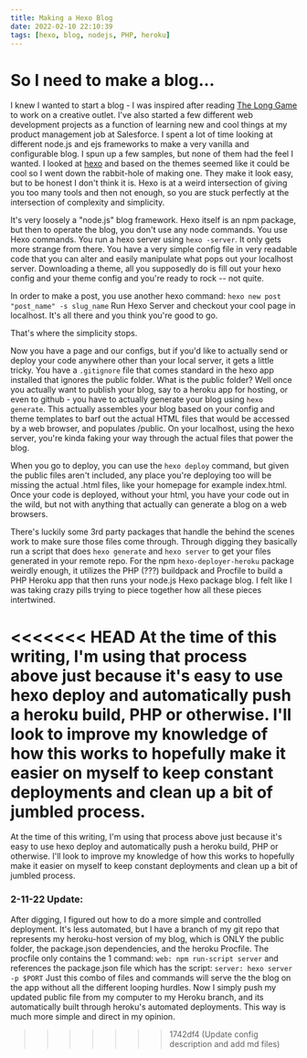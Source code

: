 ```yaml
---
title: Making a Hexo Blog
date: 2022-02-10 22:10:39
tags: [hexo, blog, nodejs, PHP, heroku]
---
```


# So I need to make a blog... 

I knew I wanted to start a blog - I was inspired after reading [The Long Game](https://www.goodreads.com/en/book/show/57511240-the-long-game) to work on a creative outlet. I've also started a few different web development projects as a function of learning new and cool things at my product management job at Salesforce. I spent a lot of time looking at different node.js and ejs frameworks to make a very vanilla and configurable blog. I spun up a few samples, but none of them had the feel I wanted. I looked at [hexo](https://hexo.io/) and based on the themes seemed like it could be cool so I went down the rabbit-hole of making one. They make it look easy, but to be honest I don't think it is. Hexo is at a weird intersection of giving you too many tools and then not enough, so you are stuck perfectly at the intersection of complexity and simplicity. 

It's very loosely a "node.js" blog framework. Hexo itself is an npm package, but then to operate the blog, you don't use any node commands. You use Hexo commands. You run a hexo server using `hexo -server`. It only gets more strange from there. You have a very simple config file in very readable code that you can alter and easily manipulate what pops out your localhost server. Downloading a theme, all you supposedly do is fill out your hexo config and your theme config and you're ready to rock -- not quite. 

In order to make a post, you use another hexo command: `hexo new post "post_name" -s slug_name` 
Run Hexo Server and checkout your cool page in localhost. It's all there and you think you're good to go. 

That's where the simplicity stops.

Now you have a page and our configs, but if you'd like to actually send or deploy your code anywhere other than your local server, it gets a little tricky. You have a `.gitignore` file that comes standard in the hexo app installed that ignores the public folder. What is the public folder? Well once you actually want to publish your blog, say to a heroku app for hosting, or even to github - you have to actually generate your blog using `hexo generate`. This actually assembles your blog based on your config and theme templates to barf out the actual HTML files that would be accessed by a web browser, and populates /public. On your localhost, using the hexo server, you're kinda faking your way through the actual files that power the blog. 

When you go to deploy, you can use the `hexo deploy` command, but given the public files aren't included, any place you're deploying too will be missing the actual .html files, like your homepage for example index.html. Once your code is deployed, without your html, you have your code out in the wild, but not with anything that actually can generate a blog on a web browsers. 

There's luckily some 3rd party packages that handle the behind the scenes work to make sure those files come through. Through digging they basically run a script that does `hexo generate` and `hexo server` to get your files generated in your remote repo. For the npm `hexo-deployer-heroku` package weirdly enough, it utilizes the PHP (???) buildpack and Procfile to build a PHP Heroku app that then runs your node.js Hexo package blog. I felt like I was taking crazy pills trying to piece together how all these pieces intertwined. 

<<<<<<< HEAD
At the time of this writing, I'm using that process above just because it's easy to use hexo deploy and automatically push a heroku build, PHP or otherwise. I'll look to improve my knowledge of how this works to hopefully make it easier on myself to keep constant deployments and clean up a bit of jumbled process. 
=======
At the time of this writing, I'm using that process above just because it's easy to use hexo deploy and automatically push a heroku build, PHP or otherwise. I'll look to improve my knowledge of how this works to hopefully make it easier on myself to keep constant deployments and clean up a bit of jumbled process. 

### 2-11-22 Update: 

After digging, I figured out how to do a more simple and controlled deployment. It's less automated, but I have a branch of my git repo that represents my heroku-host version of my blog, which is ONLY the public folder, the package.json dependencies, and the heroku Procfile. The procfile only contains the 1  command: `web: npm run-script server` and references the package.json file which has the script: `server: hexo server -p $PORT` Just this combo of files and commands will serve the the blog on the app without all the different looping hurdles. Now I simply push my updated public file from my computer to my Heroku branch, and its automatically built through heroku's automated deployments. This way is much more simple and direct in my opinion. 

>>>>>>> 1742df4 (Update config description and add md files)
